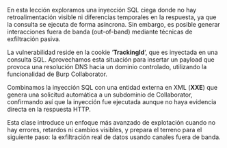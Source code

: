 En esta lección exploramos una inyección SQL ciega donde no hay retroalimentación visible ni diferencias temporales en la respuesta, ya que la consulta se ejecuta de forma asíncrona. Sin embargo, es posible generar interacciones fuera de banda (out-of-band) mediante técnicas de exfiltración pasiva.

La vulnerabilidad reside en la cookie ‘**TrackingId**‘, que es inyectada en una consulta SQL. Aprovechamos esta situación para insertar un payload que provoca una resolución DNS hacia un dominio controlado, utilizando la funcionalidad de Burp Collaborator.

Combinamos la inyección SQL con una entidad externa en XML (**XXE**) que genera una solicitud automática a un subdominio de Collaborator, confirmando así que la inyección fue ejecutada aunque no haya evidencia directa en la respuesta HTTP.

Esta clase introduce un enfoque más avanzado de explotación cuando no hay errores, retardos ni cambios visibles, y prepara el terreno para el siguiente paso: la exfiltración real de datos usando canales fuera de banda.

